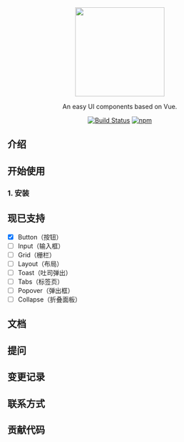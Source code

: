 <div align="center">
    <img width="200" src="https://github.com/Paulahu/grape-UI/blob/master/logo.png">
</div>

<div align="center">

An easy UI components based on Vue.

[![Build Status](https://travis-ci.org/Paulahu/grape-UI.svg?branch=master)](https://travis-ci.org/Paulahu/grape-UI)
[![npm](https://img.shields.io/npm/v/grape-ui-test?style=flat-square)](https://www.npmjs.com/package/grape-ui-test)
</div>



## 介绍

## 开始使用
### 1. 安装


## 现已支持

- [x] Button（按钮）
- [ ] Input（输入框）
- [ ] Grid（栅栏）
- [ ] Layout（布局）
- [ ] Toast（吐司弹出）
- [ ] Tabs（标签页）
- [ ] Popover（弹出框）
- [ ] Collapse（折叠面板）

## 文档

## 提问

## 变更记录

## 联系方式

## 贡献代码

